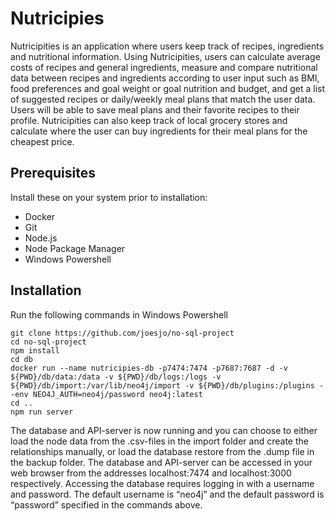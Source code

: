 # Nutricipies
Nutricipities is an application where users keep track of recipes, ingredients and nutritional information. Using Nutricipities, users can calculate average costs of recipes and general ingredients, measure and compare nutritional data between recipes and ingredients according to user input such as BMI, food preferences and goal weight or goal nutrition and budget, and get a list of suggested recipes or daily/weekly meal plans that match the user data. Users will be able to save meal plans and their favorite recipes to their profile. Nutricipities can also keep track of local grocery stores and calculate where the user can buy ingredients for their meal plans for the cheapest price.
## Prerequisites
Install these on your system prior to installation:
* Docker
* Git
* Node.js
* Node Package Manager
* Windows Powershell

## Installation
Run the following commands in Windows Powershell
```
git clone https://github.com/joesjo/no-sql-project
cd no-sql-project
npm install
cd db
docker run --name nutricipies-db -p7474:7474 -p7687:7687 -d -v ${PWD}/db/data:/data -v ${PWD}/db/logs:/logs -v ${PWD}/db/import:/var/lib/neo4j/import -v ${PWD}/db/plugins:/plugins --env NEO4J_AUTH=neo4j/password neo4j:latest
cd ..
npm run server
```
The database and API-server is now running and you can choose to either load the node data from the .csv-files in the import folder and create the relationships manually, or load the database restore from the .dump file in the backup folder. The database and API-server can be accessed in your web browser from the addresses localhost:7474 and localhost:3000 respectively. Accessing the database requires logging in with a username and password. The default username is “neo4j” and the default password is “password” specified in the commands above.